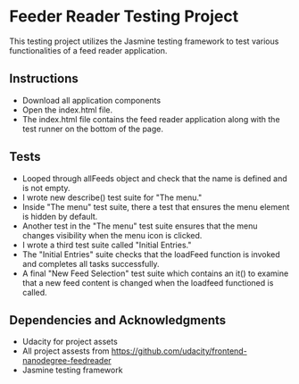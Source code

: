 # Feeder Reader Testing Project

This testing project utilizes the Jasmine testing framework to test various functionalities of a feed reader application. 

## Instructions

* Download all application components
* Open the index.html file. 
* The index.html file contains the feed reader application along with the test runner on the bottom of the page.  

## Tests

* Looped through allFeeds object and check that the name is defined and is not empty.
* I wrote new describe() test suite for "The menu."
* Inside "The menu" test suite, there a test that ensures the menu element is hidden by default.
* Another test in the "The menu" test suite ensures that the menu changes visibility when the menu icon is clicked. 
* I wrote a third test suite called "Initial Entries."
* The "Initial Entries" suite checks that the loadFeed function is invoked and completes all tasks successfully.
* A final "New Feed Selection" test suite which contains an it() to examine that a new feed content is changed when the loadfeed functioned is called.

## Dependencies and Acknowledgments

* Udacity for project assets
* All project assests from https://github.com/udacity/frontend-nanodegree-feedreader
* Jasmine testing framework